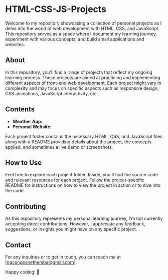 # HTML-CSS-JS-Projects

Welcome to my repository showcasing a collection of personal projects as I delve into the world of web development with HTML, CSS, and JavaScript. This repository serves as a space where I document my learning journey, experiment with various concepts, and build small applications and websites.

## About
In this repository, you'll find a range of projects that reflect my ongoing learning process. These projects are aimed at practicing and implementing different aspects of front-end web development. Each project might vary in complexity and may focus on specific aspects such as responsive design, CSS animations, JavaScript interactivity, etc.

## Contents
- **Weather App:** 
- **Personal Website:** 


Each project folder contains the necessary HTML, CSS, and JavaScript files along with a README providing details about the project, the concepts applied, and sometimes a live demo or screenshots.

## How to Use
Feel free to explore each project folder. Inside, you'll find the source code and relevant resources for each project. Follow the project-specific README for instructions on how to view the project in action or to dive into the code.

## Contributing
As this repository represents my personal learning journey, I'm not currently accepting direct contributions. However, I appreciate any feedback, suggestions, or insights you might have on any specific project.

## Contact
For any inquiries or to get in touch, you can reach me at [ngcongosnethemba@gmail.com].

Happy coding! 🚀

